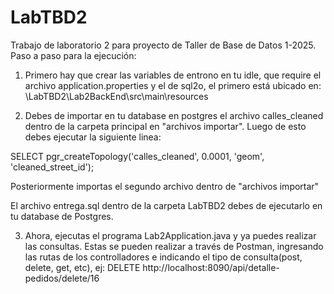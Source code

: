 # LabTBD2

Trabajo de laboratorio 2 para proyecto de Taller de Base de Datos 1-2025. Paso a paso para la ejecución:

1. Primero hay que crear las variables de entrono en tu idle, que require el archivo application.properties y el de sql2o, el primero está ubicado en: \LabTBD2\Lab2BackEnd\src\main\resources 

2. Debes de importar en tu database en postgres el archivo calles_cleaned dentro de la carpeta principal en "archivos importar". Luego de esto  debes ejecutar la siguiente linea:
 
SELECT pgr_createTopology('calles_cleaned', 0.0001, 'geom', 'cleaned_street_id');

Posteriormente importas el segundo archivo dentro de "archivos importar"

El archivo entrega.sql dentro de la carpeta LabTBD2 debes de ejecutarlo en tu database de Postgres.

3. Ahora, ejecutas el programa Lab2Application.java y ya puedes realizar las consultas. Estas se pueden realizar a través de Postman, ingresando las rutas de los controlladores e indicando el tipo de consulta(post, delete, get, etc), ej: DELETE http://localhost:8090/api/detalle-pedidos/delete/16
